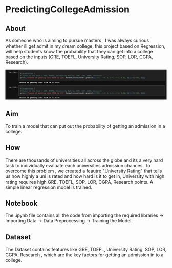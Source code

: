 # PredictingCollegeAdmission

## About
As someone who is aiming to pursue masters , I was always curious whether ill get admit in my dream  college, this project based on Regression, will help students know the probability that they can get into a  college based on the inputs (GRE, TOEFL, University Rating, SOP, LOR, CGPA, Research).

![20203](https://github.com/Skaayth/PredictingCollegeAdmission/blob/main/EB91FEEA-0399-45A9-A340-B18B836B697A_4_5005_c.jpeg)

## Aim 
To train a model that can put out the probability of getting an admission in a college.

## How
There are thousands of universities all across the globe and its a very hard task to individually evaluate each universities admission chances.
To overcome this problem , we created a feautre "University Rating" that tells us how highly a uni is rated and how hard is it to get in, University with high rating requires high GRE, TOEFL, SOP, LOR, CGPA, Research points. A simple linear regression model is trained.

## Notebook
The .ipynb file contains all the code from importing the required libraries -> Importing Data -> Data Preprocessing -> Training the Model.

## Dataset
The Dataset contains features like GRE, TOEFL, University Rating, SOP, LOR, CGPA, Research , which are the key factors for getting an admission in to a college.
